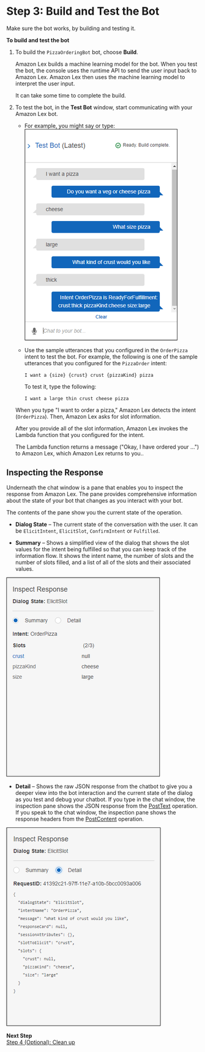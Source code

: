 # Step 3: Build and Test the Bot

Make sure the bot works, by building and testing it. 

**To build and test the bot**

1. To build the `PizzaOrderingBot` bot, choose **Build**. 

   Amazon Lex builds a machine learning model for the bot. When you test the bot, the console uses the runtime API to send the user input back to Amazon Lex. Amazon Lex then uses the machine learning model to interpret the user input. 

   It can take some time to complete the build. 

1. To test the bot, in the **Test Bot** window, start communicating with your Amazon Lex bot. 
   + For example, you might say or type:  
![](../images/gs1-110.png)
   + Use the sample utterances that you configured in the `OrderPizza` intent to test the bot. For example, the following is one of the sample utterances that you configured for the `PizzaOrder` intent: 

     ```
     I want a {size} {crust} crust {pizzaKind} pizza
     ```

     To test it, type the following:

     ```
     I want a large thin crust cheese pizza
     ```

   When you type "I want to order a pizza," Amazon Lex detects the intent (`OrderPizza`). Then, Amazon Lex asks for slot information.

   After you provide all of the slot information, Amazon Lex invokes the Lambda function that you configured for the intent.

   The Lambda function returns a message ("Okay, I have ordered your ...") to Amazon Lex, which Amazon Lex returns to you..

## Inspecting the Response

Underneath the chat window is a pane that enables you to inspect the response from Amazon Lex. The pane provides comprehensive information about the state of your bot that changes as you interact with your bot.

The contents of the pane show you the current state of the operation.
+ **Dialog State** – The current state of the conversation with the user. It can be `ElicitIntent`, `ElicitSlot`, `ConfirmIntent` or `Fulfilled`. 

+ **Summary** – Shows a simplified view of the dialog that shows the slot values for the intent being fulfilled so that you can keep track of the information flow. It shows the intent name, the number of slots and the number of slots filled, and a list of all of the slots and their associated values.

![The Amazon Lex console's response summary inspection pane.](../images/gs1-115.png)

+ **Detail** – Shows the raw JSON response from the chatbot to give you a deeper view into the bot interaction and the current state of the dialog as you test and debug your chatbot. If you type in the chat window, the inspection pane shows the JSON response from the [PostText](https://docs.aws.amazon.com/lex/latest/dg/API_runtime_PostText.html) operation. If you speak to the chat window, the inspection pane shows the response headers from the [PostContent](https://docs.aws.amazon.com/lex/latest/dg/API_runtime_PostContent.html) operation. 

![The console's response inspection pane.](../images/gs1-116.png)

**Next Step**  
[Step 4 (Optional): Clean up](ex2-step4.md)
